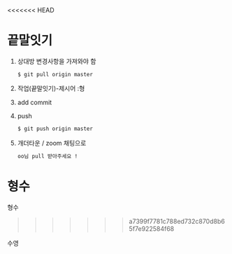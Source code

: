 <<<<<<< HEAD
# 끝말잇기

1. 상대방 변경사항을 가져와야 함

   ```ba
   $ git pull origin master
   ```

   

2. 작업(끝말잇기)-제시어 :형

3. add commit

4. push

   ```bash
   $ git push origin master
   ```

5. 개더타운 / zoom 채팅으로 

   ```bash
   oo님 pull 받아주세요 !
   ```



형수
=======
형수 
>>>>>>> a7399f7781c788ed732c870d8b65f7e922584f68

수영 

